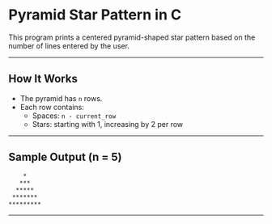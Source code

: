 # Pyramid Star Pattern in C

This program prints a centered pyramid-shaped star pattern based on the number of lines entered by the user.

---

## How It Works

- The pyramid has `n` rows.
- Each row contains:
  - Spaces: `n - current_row`
  - Stars: starting with 1, increasing by 2 per row

---

## Sample Output (n = 5)

```
    *
   ***
  *****
 *******
*********
```

---
